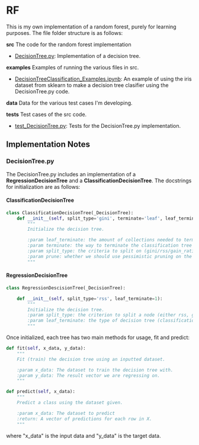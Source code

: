 # RF
This is my own implementation of a random forest, purely for learning purposes.  The file folder structure is as follows:

**src**
The code for the random forest implementation

* [DecisionTree.py](https://github.com/dadler6/RF/blob/master/src/DecisionTree.py): Implementation of a decision tree.

**examples**
Examples of running the various files in src.

* [DecisionTreeClassification\_Examples.ipynb](https://github.com/dadler6/RF/blob/master/examples/DecisionTreeClassification_Examples.ipynb): An example of using the iris dataset from sklearn to make a decision tree clasifier using the DecisionTree.py code.

**data**
Data for the various test cases I'm developing.

**tests**
Test cases of the src code.

* [test\_DecisionTree.py](https://github.com/dadler6/RF/blob/master/tests/test_DecisionTree.py): Tests for the DecisionTree.py implementation.

## Implementation Notes

### DecisionTree.py

The DecisionTree.py includes an implementation of a **RegressionDecisionTree** and a **ClassificationDecisionTree**.  The docstrings for initialization are as follows:

#### ClassificationDecisionTree
```python
class ClassificationDecisionTree(_DecisionTree):
    def __init__(self, split_type='gini', terminate='leaf', leaf_terminate=1, prune=False):
        """
        Initialize the decision tree.

        :param leaf_terminate: the amount of collections needed to terminate the tree with a leaf (defaults to 1)
        :param terminate: the way to terminate the classification tree (leaf/pure)
        :param split_type: the criteria to split on (gini/rss/gain_ratio)
        :param prune: whether we should use pessimistic pruning on the tree
        """
```

#### RegressionDecisionTree
```python
class RegressionDescisionTree(_DecisionTree):

    def __init__(self, split_type='rss', leaf_terminate=1):
        """
        Initialize the decision tree.
        :param split_type: the criterion to split a node (either rss, gini, gain_ratio)
        :param leaf_terminate: the type of decision tree (classification or regression)
        """
```

Once initialized, each tree has two main methods for usage, fit and predict:

```python
def fit(self, x_data, y_data):
    """
    Fit (train) the decision tree using an inputted dataset.

    :param x_data: The dataset to train the decision tree with.
    :param y_data: The result vector we are regressing on.
    """

def predict(self, x_data):
    """
    Predict a class using the dataset given.

    :param x_data: The dataset to predict
    :return: A vector of predictions for each row in X.
    """
```

where "x\_data" is the input data and "y\_data" is the target data. 
